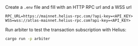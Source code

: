 Create a `.env` file and fill with an HTTP RPC url and a WSS url

```.dotenv
RPC_URL=https://mainnet.helius-rpc.com/?api-key=<API_KEY>
WSS=wss://atlas-mainnet.helius-rpc.com?api-key=<API_KEY>
```

Run arbiter to test the transaction subscription with Helius:

```bash
cargo run -p arbiter
```
